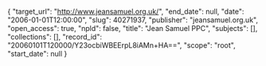 {
  "target_url": "http://www.jeansamuel.org.uk/", 
  "end_date": null, 
  "date": "2006-01-01T12:00:00", 
  "slug": 40271937, 
  "publisher": "jeansamuel.org.uk", 
  "open_access": true, 
  "npld": false, 
  "title": "Jean Samuel PPC", 
  "subjects": [], 
  "collections": [], 
  "record_id": "20060101T120000/Y23ocbiWBEErpL8iAMn+HA==", 
  "scope": "root", 
  "start_date": null
}

